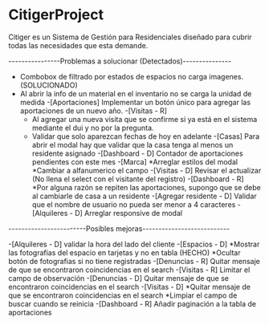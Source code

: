 # CitigerProject
Citiger es un Sistema de Gestión para Residenciales diseñado para cubrir todas las necesidades que esta demande.

----------------Problemas a solucionar (Detectados)---------------

- Combobox de filtrado por estados de espacios no carga imagenes. (SOLUCIONADO)
- Al abrir la info de un material en el inventario no se carga la unidad de medida
-[Aportaciones] Implementar un botón único para agregar las aportaciones de un nuevo año.
-[Visitas - R] 
    * Al agregar una nueva visita que se confirme si ya está en el sistema mediante el dui y no por la pregunta.
    * Validar que solo aparezcan fechas de hoy en adelante 
-[Casas] Para abrir el modal hay que validar que la casa tenga al menos un residente asignado
-[Dashboard - D] Contador de aportaciones pendientes con este mes
-[Marca] 
    *Arreglar estilos del modal
    *Cambiar a alfanumerico el campo
-[Visitas - D] Revisar el actualizar (No llena el select con el visitante del registro)
-[Dashboard - R] 
    *Por alguna razón se repiten las aportaciones, supongo que se debe al cambiarle de casa a un residente
-[Agregar residente - D] Validar que el nombre de usuario no pueda ser menor a 4 caracteres
-[Alquileres - D] Arreglar responsive de modal


------------------------Posibles mejoras---------------------------

-[Alquileres - D] validar la hora del lado del cliente
-[Espacios - D] 
    *Mostrar las fotografias del espacio en tarjetas y no en tabla (HECHO)
    *Ocultar botón de fotografias si no tiene registradas
-[Denuncias - R] Quitar mensaje de que se encontraron coincidencias en el search
-[Visitas - R] Limitar el campo de observación
-[Denuncias - D] Quitar mensaje de que se encontraron coincidencias en el search
-[Visitas - D] 
    *Quitar mensaje de que se encontraron coincidencias en el search
    *Limpiar el campo de buscar cuando se reinicia
-[Dashboard - R] Añadir paginación a la tabla de aportaciones


